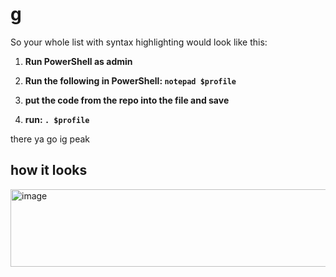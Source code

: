 # g

So your whole list with syntax highlighting would look like this:

1. **Run PowerShell as admin**  
2. **Run the following in PowerShell: `notepad $profile`**

3. **put the code from the repo into the file and save**
4. **run: `. $profile`**


there ya go ig peak

## how it looks

<img width="1007" height="124" alt="image" src="https://github.com/user-attachments/assets/d6c53754-082d-41dc-abce-cb70fc149d49" />
